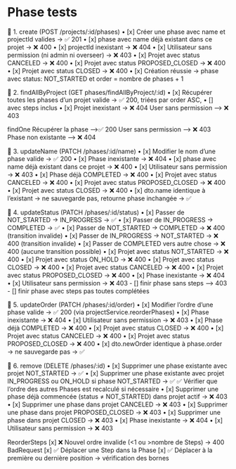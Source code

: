 # Phase tests

🔹 1. create (POST /projects/:id/phases)
• [x] Créer une phase avec name et projectId valides → ✅ 201
• [x] phase avec name déjà existant dans ce projet → ❌ 400
• [x] projectId inexistant → ❌ 404
• [x] Utilisateur sans permission (ni admin ni overseer) → ❌ 403
• [x] Projet avec status CANCELED → ❌ 400
• [x] Projet avec status PROPOSED_CLOSED → ❌ 400
• [x] Projet avec status CLOSED → ❌ 400
• [x] Création réussie → phase avec status: NOT_STARTED et order = nombre de phases + 1

🔹 2. findAllByProject (GET phases/findAllByProject/:id)
• [x] Récupérer toutes les phases d’un projet valide → ✅ 200, triées par order ASC,
• [] avec steps inclus
• [x] Projet inexistant → ❌ 404
User sans permission --> ❌ 403

findOne
Récupérer la phase -->✅ 200
User sans permission --> ❌ 403
Phase non existante --> ❌ 404

🔹 3. updateName (PATCH /phases/:id/name)
• [x] Modifier le nom d’une phase valide → ✅ 200
• [x] Phase inexistante → ❌ 404
• [x] phase avec name déjà existant dans ce projet → ❌ 400
• [x] Utilisateur sans permission → ❌ 403
• [x] Phase déjà COMPLETED → ❌ 400
• [x] Projet avec status CANCELED → ❌ 400
• [x] Projet avec status PROPOSED_CLOSED → ❌ 400
• [x] Projet avec status CLOSED → ❌ 400
• [x] dto.name identique à l’existant → ne sauvegarde pas, retourne phase inchangée → ✅

🔹 4. updateStatus (PATCH /phases/:id/status)
• [x] Passer de NOT_STARTED → IN_PROGRESS → ✅
• [x] Passer de IN_PROGRESS → COMPLETED → ✅
• [x] Passer de NOT_STARTED → COMPLETED → ❌ 400 (transition invalide)
• [x] Passer de IN_PROGRESS → NOT_STARTED → ❌ 400 (transition invalide)
• [x] Passer de COMPLETED vers autre chose → ❌ 400 (aucune transition possible)
• [x] Projet avec status NOT_STARTED → ❌ 400
• [x] Projet avec status ON_HOLD → ❌ 400
• [x] Projet avec status CLOSED → ❌ 400
• [x] Projet avec status CANCELED → ❌ 400
• [x] Projet avec status PROPOSED_CLOSED → ❌ 400
• [x] Phase inexistante → ❌ 404
• [x] Utilisateur sans permission → ❌ 403 - [] finir phase sans steps --> 403 - [] finir phase avec steps pas toutes complétées

🔹 5. updateOrder (PATCH /phases/:id/order)
• [x] Modifier l’ordre d’une phase valide → ✅ 200 (via projectService.reorderPhases)
• [x] Phase inexistante → ❌ 404
• [x] Utilisateur sans permission → ❌ 403
• [x] Phase déjà COMPLETED → ❌ 400
• [x] Projet avec status CLOSED → ❌ 400
• [x] Projet avec status CANCELED → ❌ 400
• [x] Projet avec status PROPOSED_CLOSED → ❌ 400
• [x] dto.newOrder identique à phase.order → ne sauvegarde pas → ✅

🔹 6. remove (DELETE /phases/:id)
• [x] Supprimer une phase existante avec projet NOT_STARTED → ✅
• [x] Supprimer une phase existante avec projet IN_PROGRESS ou ON_HOLD si phase NOT_STARTED → ✅
✅ Vérifier que l’ordre des autres Phases est recalculé si nécessaire
• [x] Supprimer une phase déjà commencée (status ≠ NOT_STARTED) dans projet actif → ❌ 403
• [x] Supprimer une phase dans projet CANCELED → ❌ 403
• [x] Supprimer une phase dans projet PROPOSED_CLOSED → ❌ 403
• [x] Supprimer une phase dans projet CLOSED → ❌ 403
• [x] Phase inexistante → ❌ 404
• [x] Utilisateur sans permission → ❌ 403

ReorderSteps
[x] ❌ Nouvel ordre invalide (<1 ou >nombre de Steps) → 400 BadRequest
[x] ✅ Déplacer une Step dans la Phase
[x] ✅ Déplacer à la première ou dernière position → vérification des bornes
